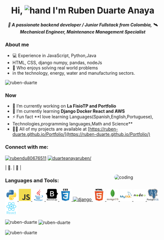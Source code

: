<h1 align="center"> Hi,<span> <img src="https://user-images.githubusercontent.com/18350557/176309783-0785949b-9127-417c-8b55-ab5a4333674e.gif" width="20" alt="hand">  </span> I'm Ruben Duarte Anaya </h1>
<h4 align="center"><em>🚀 A passionate backend developer / Junior Fullstack from Colombia, 🛰  Mechanical Engineer, Maintenance Management Specialist</em> </h4> 

### About me
                 
- 💻 Experience in JavaScript, Python,Java 
- HTML, CSS, django numpy, pandas, nodeJs 
- 🎨 Who enjoys solving real world problems
- in the technology, energy, water and manufacturing sectors.

<p align="left"> <img src="https://komarev.com/ghpvc/?username=ruben-duarte&label=Profile%20views&color=0e75b6&style=flat" alt="ruben-duarte" /> </p>

### Now

- 🔭 I’m currently working on **La FisioTP and Portfolio**
- 🌱 I’m currently learning **Django Docker React and AWS**
- ⚡ Fun fact **I love learning Languages(Spanish,English,Portuguese),
- Technologies,programming languages,Math and Science**
- 👨‍💻 All of my projects are available at [https://ruben-duarte.github.io/Portfolio/](https://ruben-duarte.github.io/Portfolio/)

<h3 align="left">Connect with me:</h3>
<p align="left">
<a href="https://twitter.com/rubendu80676511" target="blank"><img align="center" src="https://raw.githubusercontent.com/rahuldkjain/github-profile-readme-generator/master/src/images/icons/Social/twitter.svg" alt="rubendu80676511" height="30" width="40" /></a>
<a href="https://linkedin.com/in/duarteanayaruben/" target="blank"><img align="center" src="https://raw.githubusercontent.com/rahuldkjain/github-profile-readme-generator/master/src/images/icons/Social/linked-in-alt.svg" alt="duarteanayaruben/" height="30" width="40" /></a>
</p>

|    🍜.   |    🍣     |   

<img align="right" alt="coding" width="150" style="border-radius: 10px;" src="https://media0.giphy.com/media/v1.Y2lkPTc5MGI3NjExNzJlOWQ1NTJlYmZiYThlNWRhZDFiZjEzZGQ1NWQ2N2RmMWRkZWUwMiZjdD1n/qgQUggAC3Pfv687qPC/giphy.gif">

<h3 align="left">Languages and Tools:</h3>
<p align="left"><a href="https://www.python.org" target="_blank" rel="noreferrer"> <img src="https://raw.githubusercontent.com/devicons/devicon/master/icons/python/python-original.svg" alt="python" width="40" height="40"/> </a> <a href="https://developer.mozilla.org/en-US/docs/Web/JavaScript" target="_blank" rel="noreferrer"> <img src="https://raw.githubusercontent.com/devicons/devicon/master/icons/javascript/javascript-original.svg" alt="javascript" width="40" height="40"/> </a> <a href="https://www.java.com" target="_blank" rel="noreferrer"> <img src="https://raw.githubusercontent.com/devicons/devicon/master/icons/java/java-original.svg" alt="java" width="40" height="40"/> </a> <a href="https://getbootstrap.com" target="_blank" rel="noreferrer"> <img src="https://raw.githubusercontent.com/devicons/devicon/master/icons/bootstrap/bootstrap-plain-wordmark.svg" alt="bootstrap" width="40" height="40"/> </a> <a href="https://www.w3schools.com/css/" target="_blank" rel="noreferrer"> <img src="https://raw.githubusercontent.com/devicons/devicon/master/icons/css3/css3-original-wordmark.svg" alt="css3" width="40" height="40"/> </a> <a href="https://www.djangoproject.com/" target="_blank" rel="noreferrer"> <img src="https://cdn.worldvectorlogo.com/logos/django.svg" alt="django" width="40" height="40"/> </a> <a href="https://www.w3.org/html/" target="_blank" rel="noreferrer"> <img src="https://raw.githubusercontent.com/devicons/devicon/master/icons/html5/html5-original-wordmark.svg" alt="html5" width="40" height="40"/> </a>  <a href="https://www.mongodb.com/" target="_blank" rel="noreferrer"> <img src="https://raw.githubusercontent.com/devicons/devicon/master/icons/mongodb/mongodb-original-wordmark.svg" alt="mongodb" width="40" height="40"/> </a> <a href="https://www.mysql.com/" target="_blank" rel="noreferrer"> <img src="https://raw.githubusercontent.com/devicons/devicon/master/icons/mysql/mysql-original-wordmark.svg" alt="mysql" width="40" height="40"/> </a> <a href="https://nodejs.org" target="_blank" rel="noreferrer"> <img src="https://raw.githubusercontent.com/devicons/devicon/master/icons/nodejs/nodejs-original-wordmark.svg" alt="nodejs" width="40" height="40"/> </a> <a href="https://www.postgresql.org" target="_blank" rel="noreferrer"> <img src="https://raw.githubusercontent.com/devicons/devicon/master/icons/postgresql/postgresql-original-wordmark.svg" alt="postgresql" width="40" height="40"/> </a>  <a href="https://reactjs.org/" target="_blank" rel="noreferrer"> <img src="https://raw.githubusercontent.com/devicons/devicon/master/icons/react/react-original-wordmark.svg" alt="react" width="40" height="40"/> </a> </p>

<p><img align="left" src="https://github-readme-stats.vercel.app/api/top-langs?username=ruben-duarte&show_icons=true&locale=en&layout=compact" alt="ruben-duarte" /></p>

<p>&nbsp;<img align="center" src="https://github-readme-stats.vercel.app/api?username=ruben-duarte&show_icons=true&locale=en" alt="ruben-duarte" /></p>

<p><img align="center" src="https://github-readme-streak-stats.herokuapp.com/?user=ruben-duarte&" alt="ruben-duarte" /></p>
